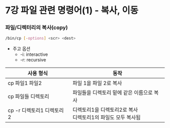 # 7강 파일 관련 명령어(1) - 복사, 이동

### 파일/디렉터리의 복사(copy)

```bash
/bin/cp [-options] <scr> <dest>
```

- 주고 옵션
    - -i: interactive
    - -r: recursive

| 사용 형식 | 동작 |
| --- | --- |
| cp 파일1 파일2 | 파일 1을 파일 2로 복사 |
| cp 파일들 디렉토리 | 파일들을 디렉토리 밑에 같은 이름으로 복사 |
| cp -r 디렉토리1 디렉토리 2 | 디렉토리1을 디렉토리2로 복사<br>디렉토리1의 파일도 모두 복사됨 |